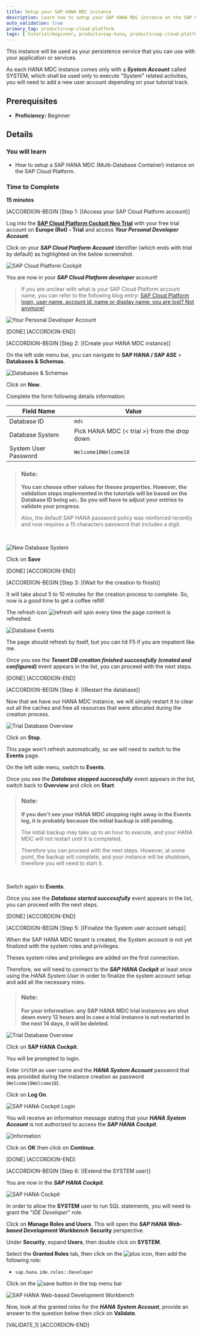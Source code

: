 ```yaml
---
title: Setup your SAP HANA MDC instance
description: Learn how to setup your SAP HANA MDC instance on the SAP Cloud Platform as a "Database As A Service" (DBaaS) persistence layer.
auto_validation: true
primary_tag: products>sap-cloud-platform
tags: [ tutorial>beginner, products>sap-hana, products>sap-cloud-platform ]
---
```


This instance will be used as your persistence service that you can use with your application or services.

As each HANA MDC instance comes only with a ***System Account*** called SYSTEM, which shall be used only to execute "System" related activities, you will need to add a new user account depending on your tutorial track.

## Prerequisites
  - **Proficiency:** Beginner

## Details
### You will learn

- How to setup a SAP HANA MDC (Multi-Database Container) instance on the SAP Cloud Platform.

### Time to Complete
  **15 minutes**

[ACCORDION-BEGIN [Step 1: ](Access your SAP Cloud Platform account)]

Log into the <a href="https://account.hanatrial.ondemand.com/cockpit#/region/neo-eu1-trial/overview" target="new"><b>SAP Cloud Platform Cockpit Neo Trial</b></a> with your free trial account on **Europe (Rot) - Trial** and access ***Your Personal Developer Account***.

Click on your ***SAP Cloud Platform Account*** identifier (which ends with *trial* by default) as highlighted on the below screenshot.

![SAP Cloud Platform Cockpit](01.png)

You are now in your ***SAP Cloud Platform developer*** account!

> If you are unclear with what is your SAP Cloud Platform account name, you can refer to the following blog entry: [SAP Cloud Platform login, user name, account id, name or display name: you are lost? Not anymore!](https://blogs.sap.com/2017/01/31/sap-hana-cloud-platform-trial-login-name-user-name-account-name-account-identifier-you-are-lost-not-anymore/)

![Your Personal Developer Account](02.png)

[DONE]
[ACCORDION-END]

[ACCORDION-BEGIN [Step 2: ](Create your HANA MDC instance)]

On the left side menu bar, you can navigate to **SAP HANA / SAP ASE** > **Databases & Schemas**.

![Databases & Schemas](03.png)

Click on **New**.

Complete the form following details information:

Field Name           | Value
-------------------- | --------------
Database ID          | `mdc`
Database System      | Pick HANA MDC (< trial >) from the drop down
System User Password | `Welcome18Welcome18`

> ### **Note**:
>**You can choose other values for theses properties. However, the validation steps implemented in the tutorials will be based on the Database ID being `mdc`. So you will have to adjust your entries to validate your progress.**
>
>Also, the default SAP HANA password policy was reinforced recently and now requires a 15 characters password that includes a digit.

&nbsp;

![New Database System](04.png)

Click on **Save**

[DONE]
[ACCORDION-END]

[ACCORDION-BEGIN [Step 3: ](Wait for the creation to finish)]

It will take about 5 to 10 minutes for the creation process to complete. So, now is a good time to get a coffee refill!

The refresh icon ![refresh](0-refresh.gif) will spin every time the page content is refreshed.

![Database Events](05.png)

The page should refresh by itself, but you can hit F5 if you are impatient like me.

Once you see the ***Tenant DB creation finished successfully (created and configured)*** event appears in the list, you can proceed with the next steps.

[DONE]
[ACCORDION-END]

[ACCORDION-BEGIN [Step 4: ](Restart the database)]

Now that we have our HANA MDC instance, we will simply restart it to clear out all the caches and free all resources that were allocated during the creation process.

![Trial Database Overview](06.png)

Click on **Stop**.

This page won't refresh automatically, so we will need to switch to the **Events** page.

On the left side menu, switch to **Events**.

Once you see the ***Database stopped successfully*** event appears in the list, switch back to **Overview** and click on **Start**.

> ### **Note**:
>**If you don't see your HANA MDC stopping right away in the Events log, it is probably because the initial backup is still pending.**
>
>The initial backup may take up to an hour to execute, and your HANA MDC will not restart until it is completed.
>
>Therefore you can proceed with the next steps. However, at some point, the backup will complete, and your instance will be shutdown, therefore you will need to start it.

&nbsp;

Switch again to **Events**.

Once you see the ***Database started successfully*** event appears in the list, you can proceed with the next steps.

[DONE]
[ACCORDION-END]

[ACCORDION-BEGIN [Step 5: ](Finalize the System user account setup)]

When the SAP HANA MDC tenant is created, the System account is not yet finalized with the system roles and privileges.

Theses system roles and privileges are added on the first connection.

Therefore, we will need to connect to the ***SAP HANA Cockpit*** at least once using the *HANA System User* in order to finalize the system account setup and add all the necessary roles.

> ### **Note:**
>**For your information: any SAP HANA MDC trial instances are shut down every 12 hours and in case a trial instance is not restarted in the next 14 days, it will be deleted.**

![Trial Database Overview](06.png)

Click on **SAP HANA Cockpit**.

You will be prompted to login.

Enter `SYSTEM` as user name and the ***HANA System Account*** password that was provided during the instance creation as password (`Welcome18Welcome18`).

Click on **Log On**.

![SAP HANA Cockpit Login](07.png)

You will receive an information message stating that your ***HANA System Account*** is not authorized to access the ***SAP HANA Cockpit***.

![Information](08.png)

Click on **OK** then click on **Continue**.

[DONE]
[ACCORDION-END]

[ACCORDION-BEGIN [Step 6: ](Extend the SYSTEM user)]

You are now in the ***SAP HANA Cockpit***.

![SAP HANA Cockpit](10.png)

In order to allow the **SYSTEM** user to run SQL statements, you will need to grant the "*IDE Developer*" role.

Click on **Manage Roles and Users**. This will open the ***SAP HANA Web-based Development Workbench*** **Security** perspective.

Under **Security**, expand **Users**, then double click on **SYSTEM**.

Select the **Granted Roles** tab, then click on the ![plus](0-plus.png) icon, then add the following role:

  - `sap.hana.ide.roles::Developer`

Click on the ![save](0-save.png) button in the top menu bar

![SAP HANA Web-based Development Workbench](12.png)

Now, look at the granted roles for the ***HANA System Account***, provide an answer to the question below then click on **Validate**.

[VALIDATE_1]
[ACCORDION-END]
